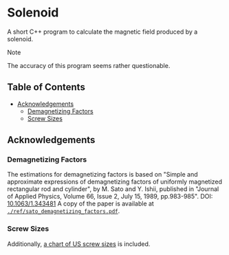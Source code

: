 # Solenoid

A short C++ program to calculate the magnetic field produced by a solenoid.

> [!NOTE]
> The accuracy of this program seems rather questionable.

## Table of Contents

- [Acknowledgements](#acknowledgements)
  - [Demagnetizing Factors](#demagnetizing-factors)
  - [Screw Sizes](#screw-sizes)

## Acknowledgements

### Demagnetizing Factors

The estimations for demagnetizing factors is based on
"Simple and approximate expressions of demagnetizing factors of uniformly magnetized rectangular rod and cylinder", by M. Sato and Y. Ishii,
published in "Journal of Applied Physics, Volume 66, Issue 2, July 15, 1989, pp.983-985".
DOI: [10.1063/1.343481](https://doi.org/10.1063/1.343481)
A copy of the paper is available at [`./ref/sato_demagnetizing_factors.pdf`](./ref/sato_demagnetizing_factors.pdf).

### Screw Sizes

Additionally, [a chart of US screw sizes](./ref/screw_sizes.jpg) is included.
